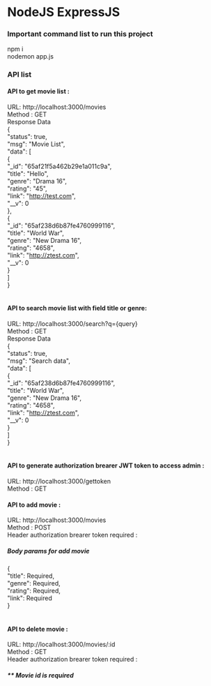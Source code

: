 # NodeJS ExpressJS 

### Important command list to run this project

npm i <br />
nodemon app.js <br />


### API list 

#### API to get movie list : 
URL: http://localhost:3000/movies <br />
Method : GET <br />
Response Data <br />
{ <br />
    "status": true, <br />
    "msg": "Movie List", <br />
    "data": [ <br />
        { <br />
            "_id": "65af21f5a462b29e1a011c9a", <br />
            "title": "Hello", <br />
            "genre": "Drama 16", <br />
            "rating": "45", <br />
            "link": "http://test.com", <br />
            "__v": 0 <br />
        }, <br />
        { <br />
            "_id": "65af238d6b87fe4760999116", <br />
            "title": "World War", <br />
            "genre": "New Drama 16", <br />
            "rating": "4658", <br />
            "link": "http://ztest.com", <br />
            "__v": 0 <br />
        } <br />
    ] <br />
} <br /> <br />

#### API to search movie list with field title or genre: 
URL: http://localhost:3000/search?q={query} <br />
Method : GET <br />
Response Data <br />
{ <br />
    "status": true, <br />
    "msg": "Search data", <br />
    "data": [ <br />
        { <br />
            "_id": "65af238d6b87fe4760999116", <br />
            "title": "World War", <br />
            "genre": "New Drama 16", <br />
            "rating": "4658", <br />
            "link": "http://ztest.com", <br />
            "__v": 0 <br />
        } <br />
    ] <br />
} <br /> <br />


#### API to generate authorization brearer JWT token to access admin : 
URL: http://localhost:3000/gettoken <br />
Method : GET <br />


#### API to add movie : 
URL: http://localhost:3000/movies <br />
Method : POST <br />
Header authorization brearer token required :

##### Body params for add movie  
{<br />
    "title": Required, <br />
    "genre": Required, <br />
    "rating": Required, <br />
    "link": Required <br />
}<br /><br />


#### API to delete movie : 
URL: http://localhost:3000/movies/:id <br />
Method : GET <br />
Header authorization brearer token required : 
##### ** Movie id is required




